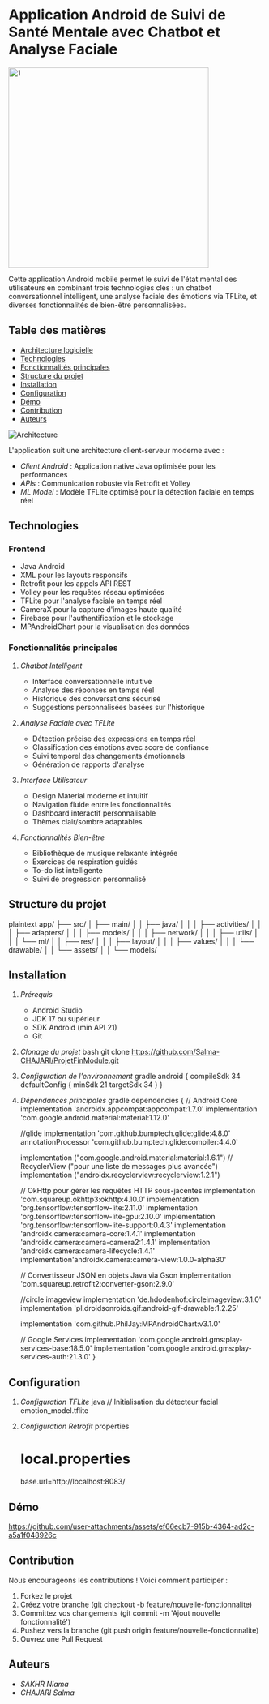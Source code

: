# Application Android de Suivi de Santé Mentale avec Chatbot et Analyse Faciale

<img width="395" alt="1" src="https://github.com/user-attachments/assets/9a6d79be-b91e-40a1-902f-d345592e485f" />

Cette application Android mobile permet le suivi de l'état mental des utilisateurs en combinant trois technologies clés : un chatbot conversationnel intelligent, une analyse faciale des émotions via TFLite, et diverses fonctionnalités de bien-être personnalisées.

## Table des matières

- [Architecture logicielle](#architecture-logicielle)
- [Technologies](#technologies)
- [Fonctionnalités principales](#fonctionnalités-principales)
- [Structure du projet](#structure-du-projet)
- [Installation](#installation)
- [Configuration](#configuration)
- [Démo](#démo)
- [Contribution](#contribution)
- [Auteurs](#auteurs)


![Architecture](https://github.com/user-attachments/assets/11186566-17a1-4de9-b708-160b6789fd5c)

L'application suit une architecture client-serveur moderne avec :

- *Client Android* : Application native Java optimisée pour les performances
- *APIs* : Communication robuste via Retrofit et Volley
- *ML Model* : Modèle TFLite optimisé pour la détection faciale en temps réel

## Technologies

### Frontend
- Java Android 
- XML pour les layouts responsifs
- Retrofit pour les appels API REST
- Volley pour les requêtes réseau optimisées
- TFLite pour l'analyse faciale en temps réel
- CameraX pour la capture d'images haute qualité
- Firebase pour l'authentification et le stockage
- MPAndroidChart pour la visualisation des données

### Fonctionnalités principales

1. *Chatbot Intelligent*
   - Interface conversationnelle intuitive
   - Analyse des réponses en temps réel
   - Historique des conversations sécurisé
   - Suggestions personnalisées basées sur l'historique

2. *Analyse Faciale avec TFLite*
   - Détection précise des expressions en temps réel
   - Classification des émotions avec score de confiance
   - Suivi temporel des changements émotionnels
   - Génération de rapports d'analyse

3. *Interface Utilisateur*
   - Design Material moderne et intuitif
   - Navigation fluide entre les fonctionnalités
   - Dashboard interactif personnalisable
   - Thèmes clair/sombre adaptables

4. *Fonctionnalités Bien-être*
   - Bibliothèque de musique relaxante intégrée
   - Exercices de respiration guidés
   - To-do list intelligente
   - Suivi de progression personnalisé

## Structure du projet

plaintext
app/
├── src/
│   ├── main/
│   │   ├── java/
│   │   │   ├── activities/
│   │   │   ├── adapters/
│   │   │   ├── models/
│   │   │   ├── network/
│   │   │   ├── utils/
│   │   │   └── ml/
│   │   ├── res/
│   │   │   ├── layout/
│   │   │   ├── values/
│   │   │   └── drawable/
│   │   └── assets/
│   │       └── models/


## Installation

1. *Prérequis*
   - Android Studio 
   - JDK 17 ou supérieur
   - SDK Android (min API 21)
   - Git

2. *Clonage du projet*
   bash
   git clone https://github.com/Salma-CHAJARI/ProjetFinModule.git

   

3. *Configuration de l'environnement*
   gradle
   android {
       compileSdk 34
       defaultConfig {
           minSdk 21
           targetSdk 34
       }
   }
   

4. *Dépendances principales*
   gradle
   dependencies {
   // Android Core
   implementation 'androidx.appcompat:appcompat:1.7.0'
   implementation 'com.google.android.material:material:1.12.0'
       
    //glide
    implementation 'com.github.bumptech.glide:glide:4.8.0'
    annotationProcessor 'com.github.bumptech.glide:compiler:4.4.0'
  
   implementation ("com.google.android.material:material:1.6.1")
   // RecyclerView ("pour une liste de messages plus avancée")
   implementation ("androidx.recyclerview:recyclerview:1.2.1")
       
    // OkHttp pour gérer les requêtes HTTP sous-jacentes
    implementation 'com.squareup.okhttp3:okhttp:4.10.0'
    implementation 'org.tensorflow:tensorflow-lite:2.11.0'
    implementation 'org.tensorflow:tensorflow-lite-gpu:2.10.0'
    implementation 'org.tensorflow:tensorflow-lite-support:0.4.3'
    implementation 'androidx.camera:camera-core:1.4.1'
    implementation 'androidx.camera:camera-camera2:1.4.1'
    implementation 'androidx.camera:camera-lifecycle:1.4.1'
    implementation'androidx.camera:camera-view:1.0.0-alpha30'

    // Convertisseur JSON en objets Java via Gson
    implementation 'com.squareup.retrofit2:converter-gson:2.9.0'

   //circle imageview
    implementation 'de.hdodenhof:circleimageview:3.1.0'
    implementation 'pl.droidsonroids.gif:android-gif-drawable:1.2.25'

    implementation 'com.github.PhilJay:MPAndroidChart:v3.1.0'

    // Google Services
    implementation 'com.google.android.gms:play-services-base:18.5.0'
    implementation 'com.google.android.gms:play-services-auth:21.3.0'
   }
   

## Configuration

1. *Configuration TFLite*
   java
   // Initialisation du détecteur facial
   emotion_model.tflite
   

2. *Configuration Retrofit*
   properties
   # local.properties
   base.url=http://localhost:8083/
   

## Démo

https://github.com/user-attachments/assets/ef66ecb7-915b-4364-ad2c-a5a1f048926c

## Contribution

Nous encourageons les contributions ! Voici comment participer :

1. Forkez le projet
2. Créez votre branche (git checkout -b feature/nouvelle-fonctionnalite)
3. Committez vos changements (git commit -m 'Ajout nouvelle fonctionnalité')
4. Pushez vers la branche (git push origin feature/nouvelle-fonctionnalite)
5. Ouvrez une Pull Request

## Auteurs

- *SAKHR Niama* 
- *CHAJARI Salma*
